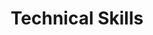 ---
# An instance of the Featurette widget.
# Documentation: https://wowchemy.com/docs/page-builder/
widget: featurette

# This file represents a page section.
headless: true

# Order that this section appears on the page.
weight: 30

title: Technical Skills
subtitle:

# Showcase personal skills or business features.
# - Add/remove as many `feature` blocks below as you like.
# - For available icons, see: https://wowchemy.com/docs/page-builder/#icons
feature:
- description: "Proficient User"
  icon: r-project
  icon_pack: fab
  name: R
- description: "Expert User"
  icon: excel
  icon_pack: custom
  name: Excel
- description: "Advanced User"
  icon: database
  icon_pack: custom
  name: SQL & NoSQL
- description: "Specialist user"
  icon: cloud
  icon_pack: custom
  name: Cloud Computing
- description: "Competent User"
  icon: Python
  icon_pack: custom
  name: python
- description: "Expert User"
  icon: bi
  icon_pack: custom
  name: PowerBI

#- icon: excel
#icon_pack: custom
#name: Surfing
#description: "90%"

# Uncomment to use emoji icons.
#- icon: ":smile:"
#  icon_pack: "emoji"
#  name: "Emojiness"
#  description: "100%"  

# Uncomment to use custom SVG icons.
# Place your custom SVG icon in `assets/media/icons/`.
# Reference the SVG icon name (without `.svg` extension) in the `icon` field.
# For example, reference `assets/media/icons/xyz.svg` as `icon: 'xyz'`
---